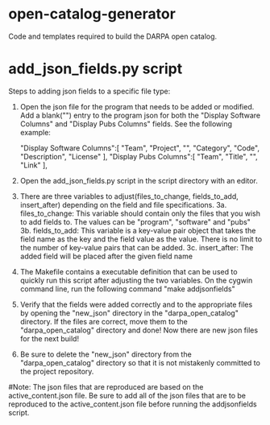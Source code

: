 open-catalog-generator
======================

Code and templates required to build the DARPA open catalog.

add_json_fields.py script
=========================
Steps to adding json fields to a specific file type:

1. Open the json file for the program that needs to be added or modified. Add a blank("") entry to the program json for both the "Display Software Columns" and "Display Pubs Columns" fields. See the following example:

    "Display Software Columns":[
        "Team",
        "Project",
		"",
        "Category",
        "Code",
        "Description",
        "License"
    ],
    "Display Pubs Columns":[
        "Team",
        "Title",
		"",
        "Link"
    ],

2. Open the add_json_fields.py script in the script directory with an editor. 

3. There are three variables to adjust(files_to_change, fields_to_add, insert_after) depending on the field and file specifications.
  3a. files_to_change: This variable should contain only the files that you wish to add fields to. The values can be "program", "software" and "pubs"
  3b. fields_to_add: This variable is a key-value pair object that takes the field name as the key and the field value as the value. There is no limit to the number of key-value pairs that can be added.
  3c. insert_after: The added field will be placed after the given field name
 
4. The Makefile contains a executable definition that can be used to quickly run this script after adjusting the two variables. On the cygwin command line, run the following command "make addjsonfields"

5. Verify that the fields were added correctly and to the appropriate files by opening the "new_json" directory in the "darpa_open_catalog" directory. If the files are correct, move them to the "darpa_open_catalog" directory and done! Now there are new json files for the next build!

6. Be sure to delete the "new_json" directory from the "darpa_open_catalog" directory so that it is not mistakenly committed to the project repository. 

#Note: The json files that are reproduced are based on the active_content.json file. Be sure to add all of the json files that are to be reproduced to the active_content.json file before running the addjsonfields script.